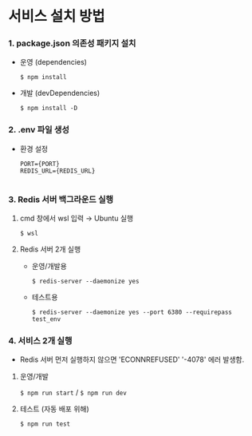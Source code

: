 # 서비스 설치 방법

### 1. package.json 의존성 패키지 설치

   * 운영 (dependencies)

      ```$ npm install```


   * 개발 (devDependencies)

      ```$ npm install -D```


### 2. .env 파일 생성

   * 환경 설정

     ``````
     PORT={PORT}
     REDIS_URL={REDIS_URL}


### 3. Redis 서버 백그라운드 실행

1. cmd 창에서 wsl 입력 → Ubuntu 실행

     ```$ wsl```


2. Redis 서버 2개 실행

     * 운영/개발용
   
        ```$ redis-server --daemonize yes```

     * 테스트용

        ```$ redis-server --daemonize yes --port 6380 --requirepass test_env```


### 4. 서비스 2개 실행

* Redis 서버 먼저 실행하지 않으면 'ECONNREFUSED' '-4078' 에러 발생함.


1. 운영/개발

    ```$ npm run start``` / ```$ npm run dev```


2. 테스트 (자동 배포 위해)

    ```$ npm run test```